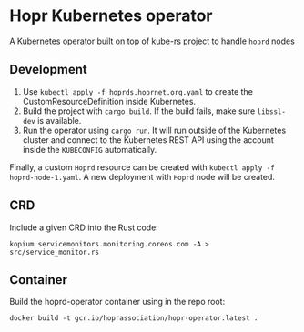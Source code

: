 # Hopr Kubernetes operator

A Kubernetes operator built on top of [kube-rs](https://github.com/clux/kube-rs) project to handle `hoprd` nodes

## Development

1. Use `kubectl apply -f hoprds.hoprnet.org.yaml` to create the CustomResourceDefinition inside Kubernetes.
2. Build the project with `cargo build`. If the build fails, make sure `libssl-dev` is available.
3. Run the operator using `cargo run`. It will run outside of the Kubernetes cluster and connect to the Kubernetes REST API using the account inside the `KUBECONFIG` automatically.

Finally, a custom `Hoprd` resource can be created with `kubectl apply -f hoprd-node-1.yaml`. A new deployment with `Hoprd` node will be created. 


## CRD

Include a given CRD into the Rust code:
````
kopium servicemonitors.monitoring.coreos.com -A > src/service_monitor.rs
````

## Container
Build the hoprd-operator container using in the repo root:

```shell
docker build -t gcr.io/hoprassociation/hopr-operator:latest .
```
